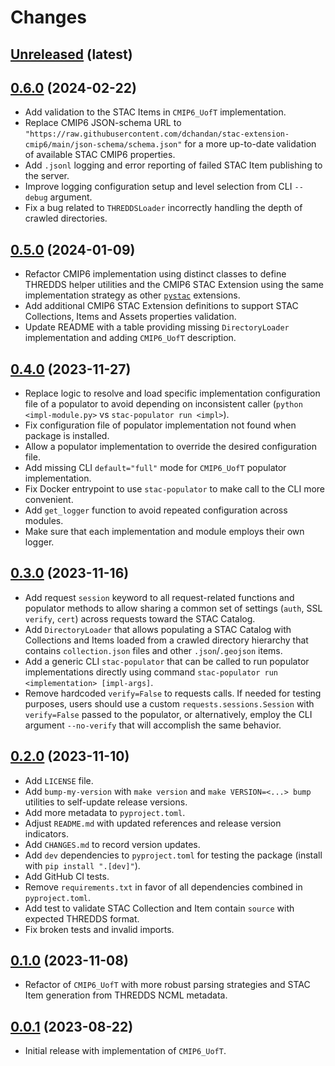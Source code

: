 # Changes

## [Unreleased](https://github.com/crim-ca/stac-populator) (latest)

<!-- insert list items of new changes here -->

## [0.6.0](https://github.com/crim-ca/stac-populator/tree/0.6.0) (2024-02-22)


* Add validation to the STAC Items in `CMIP6_UofT` implementation.
* Replace CMIP6 JSON-schema URL to
  `"https://raw.githubusercontent.com/dchandan/stac-extension-cmip6/main/json-schema/schema.json"`
  for a more up-to-date validation of available STAC CMIP6 properties.
* Add `.jsonl` logging and error reporting of failed STAC Item publishing to the server.
* Improve logging configuration setup and level selection from CLI `--debug` argument.
* Fix a bug related to `THREDDSLoader` incorrectly handling the depth of crawled directories.

## [0.5.0](https://github.com/crim-ca/stac-populator/tree/0.5.0) (2024-01-09)


* Refactor CMIP6 implementation using distinct classes to define THREDDS helper utilities and the CMIP6 STAC Extension
  using the same implementation strategy as other [`pystac`](https://github.com/stac-utils/pystac) extensions.
* Add additional CMIP6 STAC Extension definitions to support STAC Collections, Items and Assets properties validation.
* Update README with a table providing missing `DirectoryLoader` implementation and adding `CMIP6_UofT` description.

## [0.4.0](https://github.com/crim-ca/stac-populator/tree/0.4.0) (2023-11-27)


* Replace logic to resolve and load specific implementation configuration file of a populator to avoid depending on
  inconsistent caller (`python <impl-module.py>` vs `stac-populator run <impl>`).
* Fix configuration file of populator implementation not found when package is installed.
* Allow a populator implementation to override the desired configuration file.
* Add missing CLI `default="full"` mode for `CMIP6_UofT` populator implementation.
* Fix Docker entrypoint to use `stac-populator` to make call to the CLI more convenient.
* Add `get_logger` function to avoid repeated configuration across modules.
* Make sure that each implementation and module employs their own logger.

## [0.3.0](https://github.com/crim-ca/stac-populator/tree/0.3.0) (2023-11-16)


* Add request ``session`` keyword to all request-related functions and populator methods to allow sharing a common set
  of settings (`auth`, SSL `verify`, `cert`) across requests toward the STAC Catalog.
* Add `DirectoryLoader` that allows populating a STAC Catalog with Collections and Items loaded from a crawled directory
  hierarchy that contains `collection.json` files and other `.json`/`.geojson` items.
* Add a generic CLI `stac-populator` that can be called to run populator implementations directly
  using command `stac-populator run <implementation> [impl-args]`.
* Remove hardcoded `verify=False` to requests calls.
  If needed for testing purposes, users should use a custom `requests.sessions.Session` with `verify=False` passed to
  the populator, or alternatively, employ the CLI argument `--no-verify` that will accomplish the same behavior.

## [0.2.0](https://github.com/crim-ca/stac-populator/tree/0.2.0) (2023-11-10)


* Add `LICENSE` file.
* Add `bump-my-version` with `make version` and `make VERSION=<...> bump` utilities to self-update release versions.
* Add more metadata to `pyproject.toml`.
* Adjust `README.md` with updated references and release version indicators.
* Add `CHANGES.md` to record version updates.
* Add `dev` dependencies to `pyproject.toml` for testing the package (install with `pip install ".[dev]"`).
* Add GitHub CI tests.
* Remove `requirements.txt` in favor of all dependencies combined in `pyproject.toml`.
* Add test to validate STAC Collection and Item contain `source` with expected THREDDS format.
* Fix broken tests and invalid imports.

## [0.1.0](https://github.com/crim-ca/stac-populator/tree/0.1.0) (2023-11-08)


* Refactor of `CMIP6_UofT` with more robust parsing strategies and STAC Item generation from THREDDS NCML metadata.

## [0.0.1](https://github.com/crim-ca/stac-populator/tree/0.0.1) (2023-08-22)

* Initial release with implementation of `CMIP6_UofT`.
